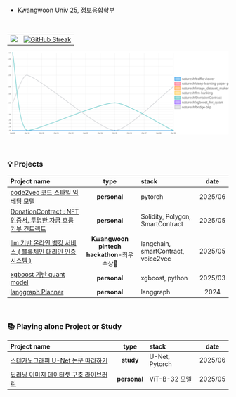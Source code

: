 <br>

- Kwangwoon Univ 25, 정보융합학부

<br>

<div align="center">
  <table>
    <tr>
      <td><img src="https://github-readme-stats.vercel.app/api?username=naturesh&show_icons=true&title_color=000000&text_color=000000&icon_color=000000" height="195"></td>
      <td><a href="https://git.io/streak-stats"><img src="https://streak-stats.demolab.com?user=naturesh&card_width=466" alt="GitHub Streak"></a></td>
    </tr>
  </table>
</div>

[![Traffic View](https://github.com/naturesh/traffic-viewer/blob/main/output.png?raw=true)](https://github.com/naturesh/traffic-viewer)

<br>

### 💡 Projects

|Project name|type|stack|date|
|:---------|:----:|:-----|:----:|
|[code2vec 코드 스타일 임베딩 모델](../../../code2vec)|**personal**|pytorch|2025/06|
|[DonationContract : NFT 인증서, 투명한 자금 흐름 기부 컨트랙트](../../../DonationContract_Service)|**personal**|Solidity, Polygon, SmartContract|2025/05|
|[llm 기반 온라인 뱅킹 서비스 ( 블록체인 대리인 인증 시스템 )](../../../llm-banking-with-nft)|**Kwangwoon pintech hackathon**-최우수상🥈 | langchain, smartContract, voice2vec|2025/05|
|[xgboost 기반 quant model](../../../xgboost_for_quant)|**personal**|xgboost, python|2025/03|
|[langgraph Planner](../../../llan)|**personal**|langgraph|2024|

<br>


### 📚 Playing alone Project or Study

|Project name|type|stack|date|
|:---------|:----:|:-----|:----:|
|[스테가노그래피 U-Net 논문 따라하기](../../../deep-learning-paper-practice/tree/main/Steganography/U-Net-Image)|**study**|U-Net, Pytorch|2025/06|
|[딥러닝 이미지 데이터셋 구축 라이브러리](../../../image_crawler)|**personal**|ViT-B-32 모델|2025/05|


<br>

